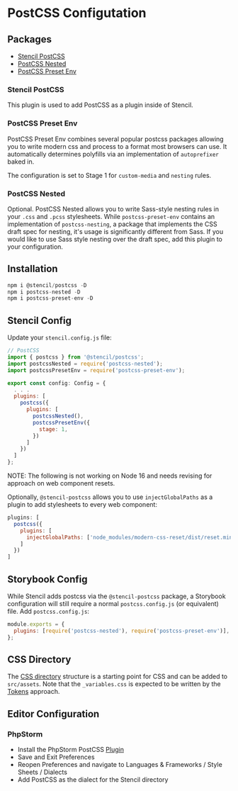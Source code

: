 # PostCSS Configutation

## Packages

- [Stencil PostCSS](https://www.npmjs.com/package/@stencil/postcss) 
- [PostCSS Nested](https://www.npmjs.com/package/postcss-nested)
- [PostCSS Preset Env](https://www.npmjs.com/package/postcss-preset-env)

### Stencil PostCSS

This plugin is used to add PostCSS as a plugin inside of Stencil.

### PostCSS Preset Env

PostCSS Preset Env combines several popular postcss packages allowing you to write modern css and process to a format
most browsers can use. It automatically determines polyfills via an implementation of `autoprefixer` baked in.

The configuration is set to Stage 1 for `custom-media` and `nesting` rules.

### PostCSS Nested

Optional. PostCSS Nested allows you to write Sass-style nesting rules in your `.css` and `.pcss` stylesheets. While 
`postcss-preset-env` contains an implementation of `postcss-nesting`, a package that implements the CSS draft spec for
nesting, it's usage is significantly different from Sass. If you would like to use Sass style nesting over the draft
spec, add this plugin to your configuration.

## Installation

```javascript
npm i @stencil/postcss -D
npm i postcss-nested -D
npm i postcss-preset-env -D
```

## Stencil Config

Update your `stencil.config.js` file:

```javascript
// PostCSS
import { postcss } from '@stencil/postcss';
import postcssNested = require('postcss-nested');
import postcssPresetEnv = require('postcss-preset-env');

export const config: Config = {
  . . .
  plugins: [
    postcss({
      plugins: [
        postcssNested(),
        postcssPresetEnv({
          stage: 1,
        })
      ]
    })
  ]
};
```

NOTE: The following is not working on Node 16 and needs revising for approach on web component resets.

Optionally, `@stencil-postcss` allows you to use `injectGlobalPaths` as a plugin to add stylesheets to every
web component:

```javascript
plugins: [
  postcss({
    plugins: [
      injectGlobalPaths: ['node_modules/modern-css-reset/dist/reset.min.css', 'src/assets/css/base/_reset.css']
    ]
  })
]
```

## Storybook Config

While Stencil adds postcss via the `@stencil-postcss` package, a Storybook configuration will still require a normal
`postcss.config.js` (or equivalent) file. Add `postcss.config.js`:

```javascript
module.exports = {
  plugins: [require('postcss-nested'), require('postcss-preset-env')],
};
```

## CSS Directory

The [CSS directory](css) structure is a starting point for CSS and can be added to `src/assets`. Note that the 
`_variables.css` is expected to be written by the [Tokens](../tokens) approach.

## Editor Configuration

### PhpStorm

- Install the PhpStorm PostCSS [Plugin](https://plugins.jetbrains.com/plugin/8578-postcss)
- Save and Exit Preferences
- Reopen Preferences and navigate to Languages & Frameworks / Style Sheets / Dialects
- Add PostCSS as the dialect for the Stencil directory
